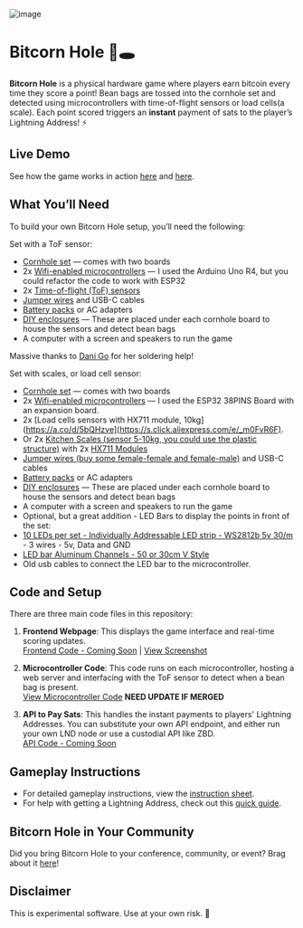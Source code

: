 ![image](https://github.com/user-attachments/assets/6203ecbb-de3d-4308-81ec-74ea63075224)

# Bitcorn Hole 🌽🕳️

**Bitcorn Hole** is a physical hardware game where players earn bitcoin every time they score a point! Bean bags are tossed into the cornhole set and detected using microcontrollers with time-of-flight sensors or load cells(a scale). Each point scored triggers an **instant** payment of sats to the player’s Lightning Address! ⚡

## Live Demo
See how the game works in action [here](https://x.com/D_plus__plus/status/1807889900093821104) and [here](https://x.com/D_plus__plus/status/1845504750739218734).

## What You’ll Need

To build your own Bitcorn Hole setup, you’ll need the following:

Set with a ToF sensor:
- [Cornhole set](https://www.amazon.com/dp/B07S1PYYTV) — comes with two boards
- 2x [Wifi-enabled microcontrollers](https://www.amazon.com/dp/B0C8V88Z9D) —
  I used the Arduino Uno R4, but you could refactor the code to work with ESP32
- 2x [Time-of-flight (ToF) sensors](https://a.co/d/5bQHzve)
- [Jumper wires](https://www.amazon.com/California-JOS-Breadboard-Optional-Multicolored/dp/B0BRTJQZRD) and USB-C cables
- [Battery packs](https://www.amazon.com/gp/product/B08LH26PFT) or AC adapters
- [DIY enclosures](ENCLOSURES.md) —
  These are placed under each cornhole board to house the sensors and detect bean bags
- A computer with a screen and speakers to run the game

Massive thanks to [Dani Go](https://www.youtube.com/@bitcoineando) for her soldering help!

Set with scales, or load cell sensor:
- [Cornhole set](https://www.amazon.com/dp/B07S1PYYTV) — comes with two boards
- 2x [Wifi-enabled microcontrollers](https://pt.aliexpress.com/item/1005006389637966.html?channel=twinner) —
  I used the ESP32 38PINS Board with an expansion board.
- 2x [Load cells sensors with HX711 module, 10kg](https://a.co/d/5bQHzve](https://s.click.aliexpress.com/e/_m0FvR6F).
- Or 2x [Kitchen Scales (sensor 5-10kg, you could use the plastic structure)](https://s.click.aliexpress.com/e/_m00y0y3) with 2x [HX711 Modules](https://s.click.aliexpress.com/e/_mNYNK8j)
- [Jumper wires (buy some female-female and female-male)](https://www.amazon.com/California-JOS-Breadboard-Optional-Multicolored/dp/B0BRTJQZRD) and USB-C cables
- [Battery packs](https://www.amazon.com/gp/product/B08LH26PFT) or AC adapters
- [DIY enclosures](ENCLOSURES.md) —
  These are placed under each cornhole board to house the sensors and detect bean bags
- A computer with a screen and speakers to run the game
- Optional, but a great addition - LED Bars to display the points in front of the set:
- [10 LEDs per set - Individually Addressable LED strip - WS2812b 5v 30/m](https://s.click.aliexpress.com/e/_msIFqu7) - 3 wires - 5v, Data and GND
- [LED bar Aluminum Channels - 50 or 30cm V Style](https://s.click.aliexpress.com/e/_mLCfd0P)
- Old usb cables to connect the LED bar to the microcontroller.
  

## Code and Setup

There are three main code files in this repository:

1. **Frontend Webpage**: This displays the game interface and real-time scoring updates.  
   [Frontend Code - Coming Soon](#link-to-frontend-code) | [View Screenshot](https://github.com/dplusplus1024/bitcorn-hole/blob/main/screenshot.png)

2. **Microcontroller Code**: This code runs on each microcontroller, hosting a web server and interfacing with the ToF sensor to detect when a bean bag is present.  
   [View Microcontroller Code](https://github.com/nitroxgas/bitcorn-hole/blob/main/src/microcontroller_webserver_with_tof/microcontroller_webserver_with_tof.ino) 
   **NEED UPDATE IF MERGED**

5. **API to Pay Sats**: This handles the instant payments to players' Lightning Addresses. You can substitute your own API endpoint, and either run your own LND node or use a custodial API like ZBD.  
   [API Code - Coming Soon](#link-to-api-code)

## Gameplay Instructions

- For detailed gameplay instructions, view the [instruction sheet](INSTRUCTIONS.md).
- For help with getting a Lightning Address, check out this [quick guide](LIGHTNING.md).

## Bitcorn Hole in Your Community

Did you bring Bitcorn Hole to your conference, community, or event? Brag about it [here](COMMUNITY.md)!

## Disclaimer

This is experimental software. Use at your own risk. 🌽

